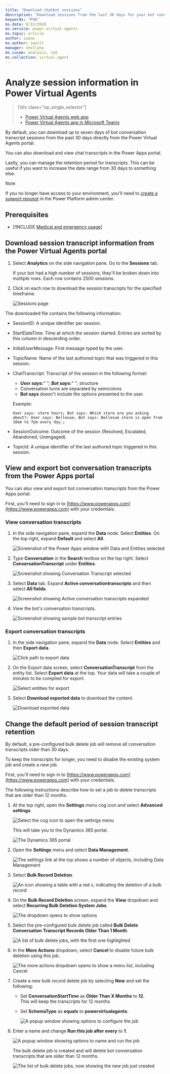 ```yaml
---
title: "Download chatbot sessions"
description: "Download sessions from the last 30 days for your bot conversations."
keywords: "PVA"
ms.date: 9/22/2020
ms.service: power-virtual-agents
ms.topic: article
author: iaanw
ms.author: iawilt
manager: shellyha
ms.cusom: analysis, ceX
ms.collection: virtual-agent
---
```



# Analyze session information in Power Virtual Agents

> [!div class="op_single_selector"]
> - [Power Virtual Agents web app](analytics-sessions.md)
> - [Power Virtual Agents app in Microsoft Teams](teams/analytics-sessions-teams.md)



By default, you can download up to seven days of bot conversation transcript sessions from the past 30 days directly from the Power Virtual Agents portal.

You can also download and view chat transcripts in the Power Apps portal.

Lastly, you can manage the retention period for transcripts. This can be useful if you want to increase the date range from 30 days to something else.

>[!NOTE]
>If you no longer have access to your environment, you'll need to [create a support request](https://admin.powerplatform.microsoft.com/support) in the Power Platform admin center.

## Prerequisites

- [!INCLUDE [Medical and emergency usage](includes/pva-usage-limitations.md)]


## Download session transcript information from the Power Virtual Agents portal

1. Select **Analytics** on the side navigation pane. Go to the **Sessions** tab. 

    If your bot had a high number of sessions, they'll be broken down into multiple rows. Each row contains 2500 sessions. 

1. Click on each row to download the session transcripts for the specified timeframe.

    ![Sessions page](media/analytics-sessions-billing.png)

The downloaded file contains the following information: 

- SessionID: A unique identifier per session. 

- StartDateTime: Time at which the session started. Entries are sorted by this column in descending order. 

- InitialUserMessage: First message typed by the user.

- TopicName: Name of the last authored topic that was triggered in this session. 

- ChatTranscript: Transcript of the session in the following format:
    - ***User says:**" "; **Bot says:**" ";* structure
    - Conversation turns are separated by semicolons
    - **Bot says** doesn't include the options presented to the user.
    
    Example: 
    ```
    User says: store hours; Bot says: Which store are you asking about?; User says: Bellevue; Bot says: Bellevue store is open from 10am to 7pm every day.;
    ```

- SessionOutcome: Outcome of the session (Resolved, Escalated, Abandoned, Unengaged).

- TopicId: A unique identifier of the last authored topic triggered in this session. 

## View and export bot conversation transcripts from the Power Apps portal

You can also view and export bot conversation transcripts from the Power Apps portal.

First, you'll need to sign in to [https://www.powerapps.com](https://www.powerapps.com) with your credentials.

### View conversation transcripts

1. In the side navigation pane, expand the **Data** node. Select **Entities**. On the top right, expand **Default** and select **All**.

    ![Screenshot of the Power Apps window with Data and Entities selected](media/powerapps-data-entities-view.png)

1. Type **Conversation** in the **Search** textbox on the top right. Select **ConversationTranscript** under **Entities**.

    ![Screenshot showing Conversation Transcript selected](media/export-view-transcript.png)
 
1. Select **Data** tab. Expand **Active conversationtranscripts** and then select **All fields**.

    ![Screenshot showing Active conversation transcripts expanded](media/export-view-all-fields.png)
 
1. View the bot's conversation transcripts.

    ![Screenshot showing sample bot transcript entries](media/export-view-sessions.png)

### Export conversation transcripts

1. In the side navigation pane, expand the **Data** node. Select **Entities** and then **Export data**.

    ![Click path to export data](media/export-3.png)

1. On the Export data screen, select **ConversationTranscript** from the entity list. Select **Export data** at the top. Your data will take a couple of minutes to be compiled for export.

    ![Select entities for export](media/export-select-transcript.png)

1. Select **Download exported data** to download the content.

    ![Download exported data](media/powerapps-download-1.png)
 
## Change the default period of session transcript retention

By default, a pre-configured bulk delete job will remove all conversation transcripts older than 30 days. 

To keep the transcripts for longer, you need to disable the existing system job and create a new job.

First, you'll need to sign in to [https://www.powerapps.com](https://www.powerapps.com) with your credentials.

The following instructions describe how to set a job to delete transcripts that are older than 12 months.

1. At the top right, open the **Settings** menu cog icon and select **Advanced settings**.

    ![Select the cog icon to open the settings menu](media/sessions-advanced.png)
 
    This will take you to the Dynamics 365 portal.
 
    ![The Dynamics 365 portal](media/sessions-d365.png)

2. Open the **Settings** menu and select **Data Management**.

    ![The settings link at the top shows a number of objects, including Data Management](media/sessions-d365-settings.png)
 
3. Select **Bulk Record Deletion**.

    ![An icon showing a table with a red x, indicating the deletion of a bulk record](media/sessions-bulk-delete.png)
 
4. On the **Bulk Record Deletion** screen, expand the **View** dropdown and select **Recurring Bulk Deletion System Jobs**.

    ![The dropdown opens to show options](media/sessions-recurring.png)

5. Select the pre-configured bulk delete job called **Bulk Delete Conversation Transcript Records Older Than 1 Month**.

    ![A list of bulk delete jobs, with the first one highlighted](media/sessions-pre-configured.png)
 
6. In the **More Actions** dropdown, select **Cancel** to disable future bulk deletion using this job.

    ![The more actions dropdown opens to show a menu list, including Cancel](media/sessions-actions-cancel.png)
 
7. Create a new bulk record delete job by selecting **New** and set the following:

    - Set **ConversationStartTime** as **Older Than X Months** to **12**.  
    This will keep the transcripts for 12 months

    - Set **SchemaType** as **equals** to **powervirtualagents**.

        ![A popup window showing options to configure the job](media/sessions-schema.png)
 
8. Enter a name and change **Run this job after every** to **1**.

    ![A popup window showing options to name and run the job](media/sessions-run-job.png)
 
    The bulk delete job is created and will delete bot conversation transcripts that are older than 12 months.

    ![The list of bulk delete jobs, now showing the new job just created](media/sessions-job-ready.png)
 

